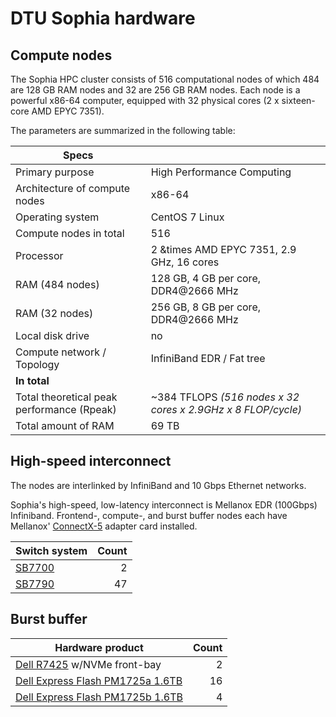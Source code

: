 # DTU Sophia hardware

## Compute nodes

The Sophia HPC cluster consists of 516 computational nodes of which 484 are 128 GB RAM nodes and 32 are 256 GB RAM nodes. Each node is a powerful x86-64 computer, equipped with 32 physical cores (2 x sixteen-core AMD EPYC 7351).

The parameters are summarized in the following table:

| **Specs**                              |                                             |
| ------------------------------------------- | ------------------------------------------- |
| Primary purpose                             | High Performance Computing                  |
| Architecture of compute nodes               | x86-64                                      |
| Operating system                            | CentOS 7 Linux                            |
| Compute nodes in total                      | 516                                            |
| Processor                                   | 2 &times AMD EPYC 7351, 2.9 GHz, 16 cores        |
| RAM (484 nodes)                             | 128 GB, 4 GB per core, DDR4@2666 MHz         |
| RAM (32 nodes)                              | 256 GB, 8 GB per core, DDR4@2666 MHz         |
| Local disk drive                            | no                                          |
| Compute network / Topology                  | InfiniBand EDR / Fat tree                   |
| **In total**                                |                                             |
| Total theoretical peak performance  (Rpeak) | ~384 TFLOPS *(516 nodes x 32 cores x 2.9GHz x 8 FLOP/cycle)*                                  |
| Total amount of RAM                         | 69 TB                                       |


## High-speed interconnect

The nodes are interlinked by InfiniBand and 10 Gbps Ethernet networks.

Sophia's high-speed, low-latency interconnect is Mellanox EDR (100Gbps) Infiniband.
Frontend-, compute-, and burst buffer nodes each have
Mellanox' [ConnectX-5](https://www.mellanox.com/page/products_dyn?product_family=258&mtag=connectx_5_vpi_card) adapter card installed.

| Switch system | Count |
| --------------|------:|
| [SB7700](http://www.mellanox.com/related-docs/prod_ib_switch_systems/pb_sb7700.pdf)        |    2 |
| [SB7790](http://www.mellanox.com/related-docs/prod_ib_switch_systems/pb_sb7790.pdf)        |   47 |


## Burst buffer

| Hardware product            | Count |
| ----------------------------|------:|
| [Dell R7425](https://i.dell.com/sites/doccontent/shared-content/data-sheets/en/Documents/PowerEdge-R7425-Spec-Sheet.pdf) w/NVMe front-bay |     2 |
| [Dell Express Flash PM1725a 1.6TB](https://www.samsung.com/semiconductor/global.semi.static/Brochure_Samsung_PM1725a_NVMe_SSD_1805.pdf)        | 16 |
| [Dell Express Flash PM1725b 1.6TB](http://image-us.samsung.com/SamsungUS/PIM/Samsung_1725b_Product.pdf)        | 4 | 

